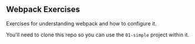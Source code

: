 ## Webpack Exercises

Exercises for understanding webpack and how to configure it.

You'll need to clone this repo so you can use the `01-simple` project within it.

